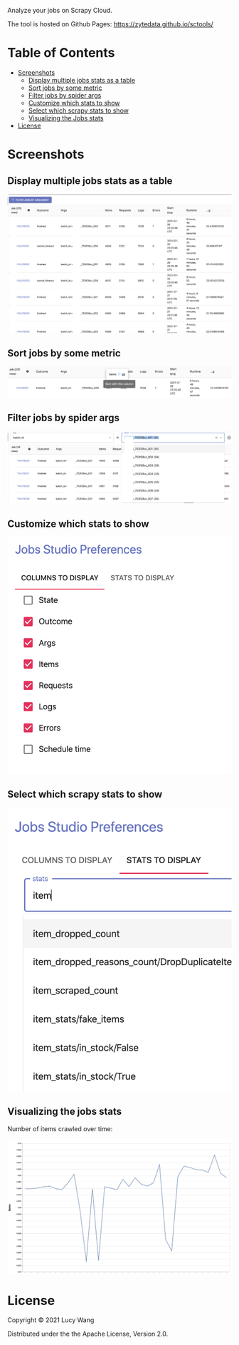 Analyze your jobs on Scrapy Cloud.

The tool is hosted on Github Pages: https://zytedata.github.io/sctools/

Table of Contents
=================

* [Screenshots](#screenshots)
   * [Display multiple jobs stats as a table](#display-multiple-jobs-stats-as-a-table)
   * [Sort jobs by some metric](#sort-jobs-by-some-metric)
   * [Filter jobs by spider args](#filter-jobs-by-spider-args)
   * [Customize which stats to show](#customize-which-stats-to-show)
   * [Select which scrapy stats to show](#select-which-scrapy-stats-to-show)
   * [Visualizing the Jobs stats](#visualizing-the-jobs-stats)
* [License](#license)

# Screenshots

## Display multiple jobs stats as a table

![Job Stats Table](screenshots/table.png)

## Sort jobs by some metric

![Sorting](screenshots/sort.png)

## Filter jobs by spider args

![Filtering](screenshots/filter.png)

## Customize which stats to show

![Customize](screenshots/customize.png)


## Select which scrapy stats to show

![Stats](screenshots/stats.png)


## Visualizing the jobs stats

Number of items crawled over time:

![Crawled Items Chart](screenshots/chart.png)


# License

Copyright © 2021 Lucy Wang

Distributed under the the Apache License, Version 2.0.
